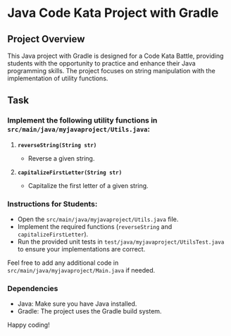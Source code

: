 # Java Code Kata Project with Gradle

## Project Overview

This Java project with Gradle is designed for a Code Kata Battle, providing students with the opportunity to practice and enhance their Java programming skills. The project focuses on string manipulation with the implementation of utility functions.

## Task

### Implement the following utility functions in `src/main/java/myjavaproject/Utils.java`:
 
1. **`reverseString(String str)`**

   - Reverse a given string.
 
2. **`capitalizeFirstLetter(String str)`**
   - Capitalize the first letter of a given string.

### Instructions for Students:

- Open the `src/main/java/myjavaproject/Utils.java` file.
- Implement the required functions (`reverseString` and `capitalizeFirstLetter`).
- Run the provided unit tests in `test/java/myjavaproject/UtilsTest.java` to ensure your implementations are correct.

Feel free to add any additional code in `src/main/java/myjavaproject/Main.java` if needed.

### Dependencies

- Java: Make sure you have Java installed.
- Gradle: The project uses the Gradle build system.

Happy coding!
